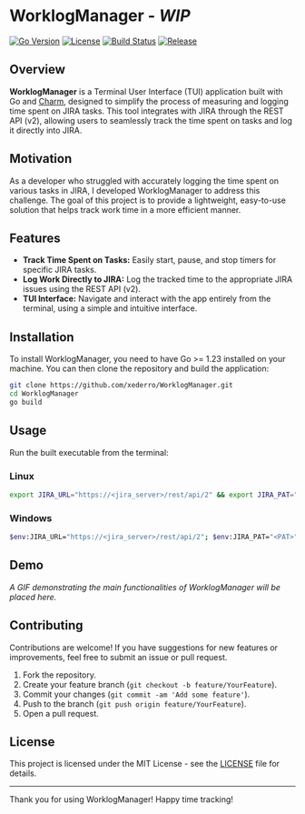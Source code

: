 # WorklogManager - ***WIP***

[![Go Version](https://img.shields.io/github/go-mod/go-version/xederro/WorklogManager)](https://golang.org/)
[![License](https://img.shields.io/github/license/xederro/WorklogManager)](LICENSE)
[![Build Status](https://img.shields.io/github/actions/workflow/status/xederro/WorklogManager/build.yml)](https://github.com/xederro/WorklogManager/actions)
[![Release](https://img.shields.io/github/v/release/xederro/WorklogManager)](https://github.com/xederro/WorklogManager/releases)

## Overview

**WorklogManager** is a Terminal User Interface (TUI) application built with Go and [Charm](https://charm.sh/), designed to simplify the process of measuring and logging time spent on JIRA tasks. This tool integrates with JIRA through the REST API (v2), allowing users to seamlessly track the time spent on tasks and log it directly into JIRA.

## Motivation

As a developer who struggled with accurately logging the time spent on various tasks in JIRA, I developed WorklogManager to address this challenge. The goal of this project is to provide a lightweight, easy-to-use solution that helps track work time in a more efficient manner.

## Features

- **Track Time Spent on Tasks:** Easily start, pause, and stop timers for specific JIRA tasks.
- **Log Work Directly to JIRA:** Log the tracked time to the appropriate JIRA issues using the REST API (v2).
- **TUI Interface:** Navigate and interact with the app entirely from the terminal, using a simple and intuitive interface.

## Installation

To install WorklogManager, you need to have Go >= 1.23 installed on your machine. You can then clone the repository and build the application:

```bash
git clone https://github.com/xederro/WorklogManager.git
cd WorklogManager
go build
```

## Usage

Run the built executable from the terminal:

### Linux
```bash
export JIRA_URL="https://<jira_server>/rest/api/2" && export JIRA_PAT="<PAT>" && ./WorklogManager
```

### Windows
```bash
$env:JIRA_URL="https://<jira_server>/rest/api/2"; $env:JIRA_PAT="<PAT>"; ./WorklogManager.exe
```

## Demo

*A GIF demonstrating the main functionalities of WorklogManager will be placed here.*

## Contributing

Contributions are welcome! If you have suggestions for new features or improvements, feel free to submit an issue or pull request.

1. Fork the repository.
2. Create your feature branch (`git checkout -b feature/YourFeature`).
3. Commit your changes (`git commit -am 'Add some feature'`).
4. Push to the branch (`git push origin feature/YourFeature`).
5. Open a pull request.

## License

This project is licensed under the MIT License - see the [LICENSE](LICENSE) file for details.


---

Thank you for using WorklogManager! Happy time tracking!
